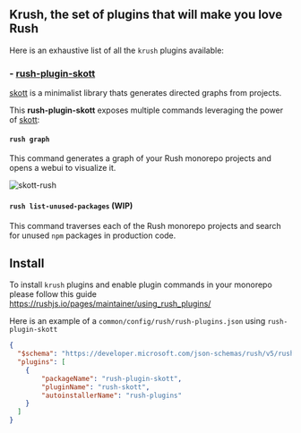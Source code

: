 ## Krush, the set of plugins that will make you love Rush

Here is an exhaustive list of all the `krush` plugins available:

### - [rush-plugin-skott](https://github.com/antoine-coulon/krush/tree/master/plugins/rush-plugin-skott)

[skott](https://github.com/antoine-coulon/skott) is a minimalist library thats generates directed graphs from projects.

This **rush-plugin-skott** exposes multiple commands leveraging the power of [skott](https://github.com/antoine-coulon/skott):

#### `rush graph`

This command generates a graph of your Rush monorepo projects and opens a webui to visualize it.

![skott-rush](https://user-images.githubusercontent.com/43391199/215892215-eee3b70a-4186-4669-b02c-18b0f376234e.png)

#### `rush list-unused-packages` (WIP)

This command traverses each of the Rush monorepo projects and search for unused `npm` packages in production code.

## Install

To install `krush` plugins and enable plugin commands in your monorepo please follow this guide https://rushjs.io/pages/maintainer/using_rush_plugins/

Here is an example of a `common/config/rush/rush-plugins.json` using `rush-plugin-skott`

```json
{
  "$schema": "https://developer.microsoft.com/json-schemas/rush/v5/rush-plugins.schema.json",
  "plugins": [
    {
        "packageName": "rush-plugin-skott",
        "pluginName": "rush-skott",
        "autoinstallerName": "rush-plugins"
    }
  ]
}
```

